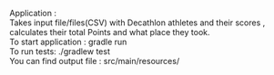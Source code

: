 Application : 
<br />
Takes input file/files(CSV)  with Decathlon athletes and their scores  , calculates their total Points and what place they took.
<br />
To start application : gradle run
<br />
To run tests: ./gradlew test
<br />
You can find output file : src/main/resources/
